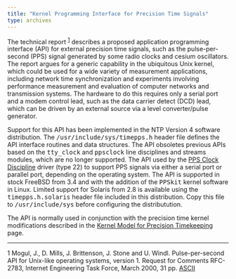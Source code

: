 ```yaml
---
title: "Kernel Programming Interface for Precision Time Signals"
type: archives
---
```


The technical report <sup>[1](#myfootnote1)</sup> describes a proposed application programming interface (API) for external precision time signals, such as the pulse-per-second (PPS) signal generated by some radio clocks and cesium oscillators. The report argues for a generic capability in the ubiquitous Unix kernel, which could be used for a wide variety of measurement applications, including network time synchronization and experiments involving performance measurement and evaluation of computer networks and transmission systems. The hardware to do this requires only a serial port and a modem control lead, such as the data carrier detect (DCD) lead, which can be driven by an external source via a level converter/pulse generator.

Support for this API has been implemented in the NTP Version 4 software distribution. The <tt>/usr/include/sys/timepps.h</tt> header file defines the API interface routines and data structures. The API obsoletes previous APIs based on the <tt>tty_clock</tt> and <tt>ppsclock</tt> line disciplines and streams modules, which are no longer supported. The API used by the [PPS Clock Discipline](/archives/drivers/driver22) driver (type 22) to support PPS signals via either a serial port or parallel port, depending on the operating system. The API is supported in stock FreeBSD from 3.4 and with the addition of the <tt>PPSkit</tt> kernel software in Linux. Limited support for Solaris from 2.8 is available using the <tt>timepps.h.solaris</tt> header file included in this distribution. Copy this file to <tt>/usr/include/sys</tt> before configuring the distributution.

The API is normally used in conjunction with the precision time kernel modifications described in the [Kernel Model for Precision Timekeeping](/archives/4.1.1/kern) page.

* * *

<a name="myfootnote1">1</a>  Mogul, J., D. Mills, J. Brittenson, J. Stone and U. Windl. Pulse-per-second API for Unix-like operating systems, version 1. Request for Comments RFC-2783, Internet Engineering Task Force, March 2000, 31 pp. [ASCII](http://www.eecis.udel.edu/~mills/database/rfc/rfc2783.txt)